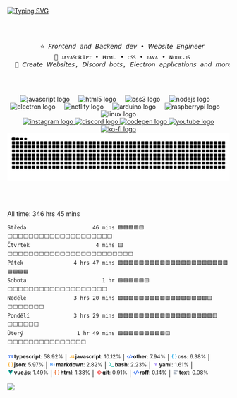 [![Typing SVG](https://readme-typing-svg.demolab.com?font=Fira+Code&size=30&duration=10000&pause=1000&color=17D1D1&multiline=true&repeat=false&random=false&width=835&height=90&lines=Hello+Hello;I'm+patek%2C+I+like+to+create+magical+projects)](https://git.io/typing-svg)

<br><br>
<pre align="center">
  ⭐ 𝘍𝘳𝘰𝘯𝘵𝘦𝘯𝘥 𝘢𝘯𝘥 𝘉𝘢𝘤𝘬𝘦𝘯𝘥 𝘥𝘦𝘷 • 𝘞𝘦𝘣𝘴𝘪𝘵𝘦 𝘌𝘯𝘨𝘪𝘯𝘦𝘦𝘳
  🌱 ᴊᴀᴠᴀꜱᴄʀɪᴘᴛ • ʜᴛᴍʟ • ᴄꜱꜱ • ᴊᴀᴠᴀ • ɴᴏᴅᴇ.ᴊꜱ
  🍁 𝘊𝘳𝘦𝘢𝘵𝘦 𝘞𝘦𝘣𝘴𝘪𝘵𝘦𝘴, 𝘋𝘪𝘴𝘤𝘰𝘳𝘥 𝘣𝘰𝘵𝘴, 𝘌𝘭𝘦𝘤𝘵𝘳𝘰𝘯 𝘢𝘱𝘱𝘭𝘪𝘤𝘢𝘵𝘪𝘰𝘯𝘴 𝘢𝘯𝘥 𝘮𝘰𝘳𝘦
</pre>
<br><br>


<div align="center">
  <img src="https://skillicons.dev/icons?i=js" height="19" alt="javascript logo"  />
  <img width="12" />
  <img src="https://skillicons.dev/icons?i=html" height="19" alt="html5 logo"  />
  <img width="12" />
  <img src="https://cdn.jsdelivr.net/gh/devicons/devicon/icons/css3/css3-original.svg" height="19" alt="css3 logo"  />
  <img width="12" />
  <img src="https://skillicons.dev/icons?i=nodejs" height="19" alt="nodejs logo"  />
  <img width="12" />
  <img src="https://skillicons.dev/icons?i=electron" height="19" alt="electron logo"  />
  <img width="12" />
  <img src="https://skillicons.dev/icons?i=netlify" height="19" alt="netlify logo"  />
  <img width="12" />
  <img src="https://cdn.jsdelivr.net/gh/devicons/devicon/icons/arduino/arduino-original.svg" height="19" alt="arduino logo"  />
  <img width="12" />
  <img src="https://skillicons.dev/icons?i=raspberrypi" height="19" alt="raspberrypi logo"  />
  <img width="12" />
  <img src="https://cdn.simpleicons.org/linux/FCC624" height="19" alt="linux logo"  />
</div>


<div align="center">
  <a href="https://www.instagram.com/qverlix" target="_blank">
    <img src="https://img.shields.io/static/v1?message=Instagram&logo=instagram&label=&color=000000&logoColor=white&labelColor=&style=for-the-badge" height="25" alt="instagram logo"  />
  </a>
  <a href="https://dsc.gg/qverlix" target="_blank">
    <img src="https://img.shields.io/static/v1?message=Discord&logo=discord&label=&color=000000&logoColor=white&labelColor=&style=for-the-badge" height="25" alt="discord logo"  />
  </a>
  <a href="https://codepen.io/patek_cz/" target="_blank">
    <img src="https://img.shields.io/static/v1?message=Codepen&logo=codepen&label=&color=000000&logoColor=white&labelColor=&style=for-the-badge" height="25" alt="codepen logo"  />
  </a>
  <a href="https://www.youtube.com/@patek_cz" target="_blank">
    <img src="https://img.shields.io/static/v1?message=Youtube&logo=youtube&label=&color=000000&logoColor=white&labelColor=&style=for-the-badge" height="25" alt="youtube logo"  />
  </a>
  <a href="https://ko-fi.com/patek_cz" target="_blank">
    <img src="https://img.shields.io/static/v1?message=Ko-fi&logo=ko-fi&label=&color=000&logoColor=white&labelColor=&style=for-the-badge" height="25" alt="ko-fi logo"  />
  </a>
</div>


<picture>
  <source media="(prefers-color-scheme: dark)" srcset="https://raw.githubusercontent.com/patekcz/patekcz/output/github-contribution-grid-snake-dark.svg">
  <source media="(prefers-color-scheme: light)" srcset="https://raw.githubusercontent.com/patekcz/patekcz/output/github-contribution-grid-snake.svg">
  <img alt="github contribution grid snake animation" src="https://raw.githubusercontent.com/patekcz/patekcz/output/github-contribution-grid-snake.svg">
</picture>


<br></br>
<!-- WAKATIME-START -->
All time: 346 hrs 45 mins

```
Středa                     46 mins 🟩🟩🟩🟩🟨⬜⬜⬜⬜⬜⬜⬜⬜⬜⬜⬜⬜⬜⬜⬜⬜⬜⬜⬜⬜
Čtvrtek                     4 mins 🟨⬜⬜⬜⬜⬜⬜⬜⬜⬜⬜⬜⬜⬜⬜⬜⬜⬜⬜⬜⬜⬜⬜⬜⬜
Pátek                4 hrs 47 mins 🟩🟩🟩🟩🟩🟩🟩🟩🟩🟩🟩🟩🟩🟩🟩🟩🟩🟩🟩🟩🟩🟩🟩🟩🟩
Sobota                        1 hr 🟩🟩🟩🟩🟩🟨⬜⬜⬜⬜⬜⬜⬜⬜⬜⬜⬜⬜⬜⬜⬜⬜⬜⬜⬜
Neděle               3 hrs 20 mins 🟩🟩🟩🟩🟩🟩🟩🟩🟩🟩🟩🟩🟩🟩🟩🟩🟩🟨⬜⬜⬜⬜⬜⬜⬜
Pondělí              3 hrs 29 mins 🟩🟩🟩🟩🟩🟩🟩🟩🟩🟩🟩🟩🟩🟩🟩🟩🟩🟩🟨⬜⬜⬜⬜⬜⬜
Úterý                 1 hr 49 mins 🟩🟩🟩🟩🟩🟩🟩🟩🟩🟨⬜⬜⬜⬜⬜⬜⬜⬜⬜⬜⬜⬜⬜⬜⬜
```

<span style="display: inline-flex; align-items: center; font-size: 12px; white-space: nowrap;"> <img src="https://github.com/patekcz/patekcz/raw/main/icon-language/ts.png" height="15" alt="typescript logo" style="margin-right: 0px;" /> **typescript**: 58.92%</span> | <span style="display: inline-flex; align-items: center; font-size: 12px; white-space: nowrap;"> <img src="https://github.com/patekcz/patekcz/raw/main/icon-language/js.png" height="15" alt="javascript logo" style="margin-right: 0px;" /> **javascript**: 10.12%</span> | <span style="display: inline-flex; align-items: center; font-size: 12px; white-space: nowrap;"> <img src="https://github.com/patekcz/patekcz/raw/main/icon-language/code-blue.png" height="15" alt="other logo" style="margin-right: 0px;" /> **other**: 7.94%</span> | <span style="display: inline-flex; align-items: center; font-size: 12px; white-space: nowrap;"> <img src="https://github.com/patekcz/patekcz/raw/main/icon-language/brackets-sky.png" height="15" alt="css logo" style="margin-right: 0px;" /> **css**: 6.38%</span> | <span style="display: inline-flex; align-items: center; font-size: 12px; white-space: nowrap;"> <img src="https://github.com/patekcz/patekcz/raw/main/icon-language/brackets-yellow.png" height="15" alt="json logo" style="margin-right: 0px;" /> **json**: 5.97%</span> | <span style="display: inline-flex; align-items: center; font-size: 12px; white-space: nowrap;"> <img src="https://github.com/patekcz/patekcz/raw/main/icon-language/markdown.png" height="15" alt="markdown logo" style="margin-right: 0px;" /> **markdown**: 2.82%</span> | <span style="display: inline-flex; align-items: center; font-size: 12px; white-space: nowrap;"> <img src="https://github.com/patekcz/patekcz/raw/main/icon-language/shell.png" height="15" alt="bash logo" style="margin-right: 0px;" /> **bash**: 2.23%</span> | <span style="display: inline-flex; align-items: center; font-size: 12px; white-space: nowrap;"> <img src="https://github.com/patekcz/patekcz/raw/main/icon-language/yaml.png" height="15" alt="yaml logo" style="margin-right: 0px;" /> **yaml**: 1.61%</span> | <span style="display: inline-flex; align-items: center; font-size: 12px; white-space: nowrap;"> <img src="https://github.com/patekcz/patekcz/raw/main/icon-language/vue.png" height="15" alt="vue.js logo" style="margin-right: 0px;" /> **vue.js**: 1.49%</span> | <span style="display: inline-flex; align-items: center; font-size: 12px; white-space: nowrap;"> <img src="https://github.com/patekcz/patekcz/raw/main/icon-language/brackets-orange.png" height="15" alt="html logo" style="margin-right: 0px;" /> **html**: 1.38%</span> | <span style="display: inline-flex; align-items: center; font-size: 12px; white-space: nowrap;"> <img src="https://github.com/patekcz/patekcz/raw/main/icon-language/git.png" height="15" alt="git logo" style="margin-right: 0px;" /> **git**: 0.91%</span> | <span style="display: inline-flex; align-items: center; font-size: 12px; white-space: nowrap;"> <img src="https://github.com/patekcz/patekcz/raw/main/icon-language/code-blue.png" height="15" alt="roff logo" style="margin-right: 0px;" /> **roff**: 0.14%</span> | <span style="display: inline-flex; align-items: center; font-size: 12px; white-space: nowrap;"> <img src="https://github.com/patekcz/patekcz/raw/main/icon-language/text.png" height="15" alt="text logo" style="margin-right: 0px;" /> **text**: 0.08%</span>
<!-- WAKATIME-END -->


[![](https://visitcount.itsvg.in/api?id=patekcz&icon=7&color=12)](https://visitcount.itsvg.in)
